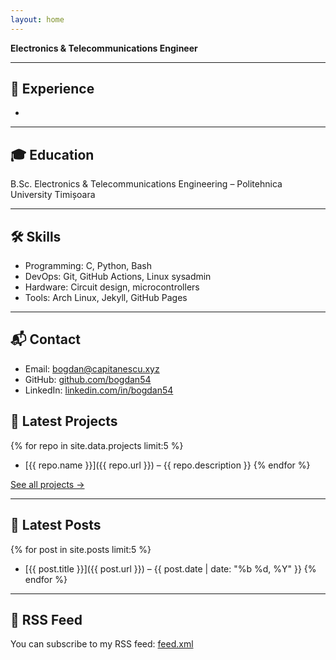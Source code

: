 ```yaml
---
layout: home
---
```


**Electronics & Telecommunications Engineer** 

---

## 💼 Experience
-

---

## 🎓 Education
B.Sc. Electronics & Telecommunications Engineering – Politehnica University Timișoara 

---

## 🛠 Skills
- Programming: C, Python, Bash
- DevOps: Git, GitHub Actions, Linux sysadmin
- Hardware: Circuit design, microcontrollers
- Tools: Arch Linux, Jekyll, GitHub Pages

---

## 📬 Contact
- Email: [bogdan@capitanescu.xyz](mailto:bogdan@capitanescu.xyz)
- GitHub: [github.com/bogdan54](https://github.com/bogdan54)
- LinkedIn: [linkedin.com/in/bogdan54](https://linkedin.com/in/bogdan54)


## 🚀 Latest Projects

{% for repo in site.data.projects limit:5 %}
- [{{ repo.name }}]({{ repo.url }}) – {{ repo.description }}
{% endfor %}

[See all projects →](/projects)

---

## 📝 Latest Posts

{% for post in site.posts limit:5 %}
- [{{ post.title }}]({{ post.url }}) – {{ post.date | date: "%b %d, %Y" }}
{% endfor %}

---

## 📡 RSS Feed

You can subscribe to my RSS feed: [feed.xml](/feed.xml)

